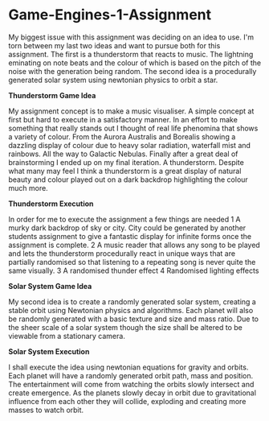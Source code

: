# Game-Engines-1-Assignment

My biggest issue with this assignment was deciding on an idea to use. I'm torn between my last two ideas and want to pursue both for this assignment. The first is a thunderstorm that reacts to music. The lightning eminating on note beats and the colour of which is based on the pitch of the noise with the generation being random. The second idea is a procedurally generated solar system using newtonian physics to orbit a star.

**Thunderstorm Game Idea**

My assignment concept is to make a music visualiser. A simple concept at first but hard to execute in a satisfactory manner. In an effort to make something that really stands out I thought of real life phenomina that shows a variety of colour. From the Aurora Australis and Borealis showing a dazzling display of colour due to heavy solar radiation, waterfall mist and rainbows. All the way to Galactic Nebulas. Finally after a great deal of brainstorming I ended up on my final iteration. A thunderstorm. Despite what many may feel I think a thunderstorm is a great display of natural beauty and colour played out on a dark backdrop highlighting the colour much more.

**Thunderstorm Execution**

In order for me to execute the assignment a few things are needed
1 A murky dark backdrop of sky or city. City could be generated by another students assignment to give a fantastic display for infinite forms once the assignment is complete.
2 A music reader that allows any song to be played and lets the thunderstorm procedurally react in unique ways that are partially randomised so that listening to a repeating song is never quite the same visually.
3 A randomised thunder effect
4 Randomised lighting effects

**Solar System Game Idea**

My second idea is to create a randomly generated solar system, creating a stable orbit using Newtonian physics and algorithms. Each planet will also be randomly generated with a basic texture and size and mass ratio. Due to the sheer scale of a solar system though the size shall be altered to be viewable from a stationary camera.

**Solar System Execution**

I shall execute the idea using newtonian equations for gravity and orbits. Each planet will have a randomly generated orbit path, mass and position. The entertainment will come from watching the orbits slowly intersect and create emergence. As the planets slowly decay in orbit due to gravitational influence from each other they will collide, exploding and creating more masses to watch orbit.